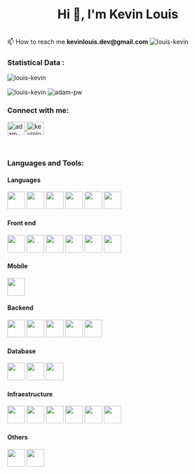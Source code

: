 <h1 align="center">Hi 👋, I'm Kevin Louis</h1>
<br>
📫 How to reach me <b>kevinlouis.dev@gmail.com</b>
 <img src="https://komarev.com/ghpvc/?username=louis-kevin&label=Profile%20views&color=0e75b6&style=flat" alt="louis-kevin" />
 
<h3>Statistical Data :</h3>
<p>
    <img align="center"
        src="https://github-readme-stats.vercel.app/api/top-langs?username=louis-kevin&show_icons=true&locale=en&bg_color=0d1117&text_color=ffffff&layout=compact&hide=php,html&langs_count=10"
        alt="louis-kevin"
        bg_color=#808080/>
</p>
<p>
        <img align="center"
        src="https://github-readme-stats.vercel.app/api?username=louis-kevin&show_icons=true&locale=en&bg_color=0d1117&text_color=ffffff&repo=convoychat"
        alt="louis-kevin" />    
        <img align="center"
        src="https://github-readme-streak-stats.herokuapp.com/?user=louis-kevin&theme=dark&background=0d1117&date_format=M%20j%5B%2C%20Y%5D"
        alt="adam-pw" />
</p>


<h3 align="left">Connect with me:</h3>
<p align="left">
    <a href="https://www.linkedin.com/in/kevin-louis-santos-303160120/" target="blank">
        <img
            align="center"
            src="https://raw.githubusercontent.com/rahuldkjain/github-profile-readme-generator/master/src/images/icons/Social/linked-in-alt.svg"
            alt="adam pithewan" height="30" width="40" />
    </a>
    <a href="https://instagram.com/kevinlouis.js" target="blank"><img
            align="center"
            src="https://raw.githubusercontent.com/rahuldkjain/github-profile-readme-generator/master/src/images/icons/Social/instagram.svg"
            alt="kevinlouis.js" height="30" width="40" /></a>
</p>

<br>

<h3 align="left">Languages and Tools:</h3>

<h4>Languages</h4>
<p align="left">
    <img src="https://github.com/railwayapp/devicons/blob/main/static/i/php.svg"
        width="40" height="40" />
    <img
        src="https://github.com/railwayapp/devicons/blob/main/static/i/ruby.svg"
        width="40" height="40" />
    <img
        src="https://github.com/railwayapp/devicons/blob/main/static/i/python.svg"
        width="40" height="40" />
    <img
        src="https://github.com/railwayapp/devicons/blob/main/static/i/javascript.svg"
        width="40" height="40" />
    <img
        src="https://github.com/railwayapp/devicons/blob/main/static/i/dart.svg"
        width="40" height="40" />
    <img
        src="https://github.com/railwayapp/devicons/blob/main/static/i/clojure.svg"
        width="40" height="40" />
</p>
<h4>Front end</h4>
<p align="left">
    <img
        src="https://github.com/railwayapp/devicons/blob/main/static/i/vuejs.svg"
        width="40" height="40" />
    <img
        src="https://github.com/railwayapp/devicons/blob/main/static/i/react.svg"
        width="40" height="40" />
    <img
        src="https://github.com/railwayapp/devicons/blob/main/static/i/jquery.svg"
        width="40" height="40" />
    <img
        src="https://github.com/railwayapp/devicons/blob/main/static/i/bootstrap.svg"
        width="40" height="40" />
    <img
        src="https://github.com/railwayapp/devicons/blob/main/static/i/css3.svg"
        width="40" height="40" />
    <img
        src="https://github.com/railwayapp/devicons/blob/main/static/i/postman.svg"
        width="40" height="40" />
</p>
<h4>Mobile</h4>
<p align="left">
    <img
        src="https://github.com/railwayapp/devicons/blob/main/static/i/flutter.svg"
        width="40" height="40" />
</p>
<h4>Backend</h4>
<p align="left">
    <img
        src="https://github.com/railwayapp/devicons/blob/main/static/i/laravel.svg"
        width="40" height="40" />
    <img
        src="https://github.com/railwayapp/devicons/blob/main/static/i/nodejs.svg"
        width="40" height="40" />
    <img
        src="https://github.com/railwayapp/devicons/blob/main/static/i/rails.svg"
        width="40" height="40" />
    <img
        src="https://github.com/railwayapp/devicons/blob/main/static/i/redis.svg"
        width="40" height="40" />
    <img
        src="https://github.com/railwayapp/devicons/blob/main/static/i/firebase.svg"
        width="40" height="40" />
</p>
<h4>Database</h4>
<p align="left">
    <img
        src="https://github.com/railwayapp/devicons/blob/main/static/i/postgresql.svg"
        width="40" height="40" />
    <img
        src="https://github.com/railwayapp/devicons/blob/main/static/i/mysql.svg"
        width="40" height="40" />
    <img
        src="https://github.com/railwayapp/devicons/blob/main/static/i/mongodb.svg"
        width="40" height="40" />
</p>
<h4>Infraestructure</h4>
<p align="left">
    <img src="https://github.com/railwayapp/devicons/blob/main/static/i/aws.svg"
        width="40" height="40" />
    <img
        src="https://github.com/railwayapp/devicons/blob/main/static/i/docker.svg"
        width="40" height="40" />
    <img
        src="https://github.com/railwayapp/devicons/blob/main/static/i/googlecloud.svg"
        width="40" height="40" />
    <img
        src="https://github.com/railwayapp/devicons/blob/main/static/i/heroku.svg"
        width="40" height="40" />
    <img
        src="https://github.com/railwayapp/devicons/blob/main/static/i/nginx.svg"
        width="40" height="40" />
    <img
        src="https://github.com/railwayapp/devicons/blob/main/static/i/kubernetes.svg"
        width="40" height="40" />
</p>
<h4>Others</h4>
<p align="left">
    <img src="https://github.com/railwayapp/devicons/blob/main/static/i/git.svg"
        width="40" height="40" />
    <img src="https://github.com/railwayapp/devicons/blob/main/static/i/npm.svg"
        width="40" height="40" />
</p>

